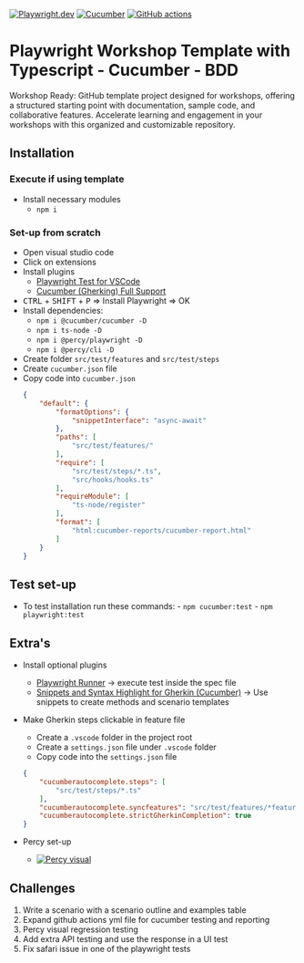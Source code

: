 [![Playwright.dev](https://img.shields.io/badge/Documentation-Playwright-45ba4b.svg?logo=playwright)](https://playwright.dev/docs/intro)
[![Cucumber](https://img.shields.io/badge/Documentation-Cucumber-23d96c.svg?logo=cucumber)](https://cucumber.io/docs/cucumber)
[![GitHub actions](https://img.shields.io/badge/Documentation-GitHub%20Actions-23d96c.svg?logo=github)](https://playwright.dev/docs/ci-intro)
<br>

# Playwright Workshop Template with Typescript - Cucumber - BDD

Workshop Ready: GitHub template project designed for workshops, offering a structured starting point with documentation, sample code, and collaborative features. Accelerate learning and engagement in your workshops with this organized and customizable repository.

## Installation

### Execute if using template

- Install necessary modules
    - `npm i`

### Set-up from scratch

- Open visual studio code
- Click on extensions
- Install plugins
    - [Playwright Test for VSCode](vscode:extension/ms-playwright.playwright)
    - [Cucumber (Gherking) Full Support](vscode:extension/alexkrechik.cucumberautocomplete)
- <kbd>CTRL</kbd> + <kbd>SHIFT</kbd> + <kbd>P</kbd> => Install Playwright => OK
- Install dependencies: 
    - `npm i @cucumber/cucumber -D`
    - `npm i ts-node -D`
    - `npm i @percy/playwright -D`
    - `npm i @percy/cli -D`
- Create folder `src/test/features` and `src/test/steps`
- Create `cucumber.json` file
- Copy code into `cucumber.json`
    ```json
    {
        "default": {
            "formatOptions": {
                "snippetInterface": "async-await"
            },
            "paths": [
                "src/test/features/"
            ],
            "require": [
                "src/test/steps/*.ts",
                "src/hooks/hooks.ts"
            ],
            "requireModule": [
                "ts-node/register"
            ],
            "format": [
                "html:cucumber-reports/cucumber-report.html"
            ]
        }
    }
    ```

## Test set-up

- To test installation run these commands:
      - `npm cucumber:test`
      - `npm playwright:test`

## Extra's

- Install optional plugins
    - [Playwright Runner](vscode:extension/ortoni.ortoni) -> execute test inside the spec file
    - [Snippets and Syntax Highlight for Gherkin (Cucumber)](vscode:extension/stevejpurves.cucumber) -> Use snippets to create methods and scenario templates

- Make Gherkin steps clickable in feature file
    - Create a `.vscode` folder in the project root
    - Create a `settings.json` file under `.vscode` folder
    - Copy code into the `settings.json` file
    
    ```json
    {
        "cucumberautocomplete.steps": [
            "src/test/steps/*.ts"
        ],
        "cucumberautocomplete.syncfeatures": "src/test/features/*feature", 
        "cucumberautocomplete.strictGherkinCompletion": true
    }
    ```

- Percy set-up 
    - [![Percy visual](https://img.shields.io/badge/Documentation-Percy-23d96c.svg?logo=percy)](https://www.browserstack.com/docs/percy/integrate/playwright)

## Challenges

1. Write a scenario with a scenario outline and examples table
2. Expand github actions yml file for cucumber​ testing and reporting
3. Percy visual regression testing
4. Add extra API testing and use the response in a UI test
5. Fix safari issue in one of the playwright tests
